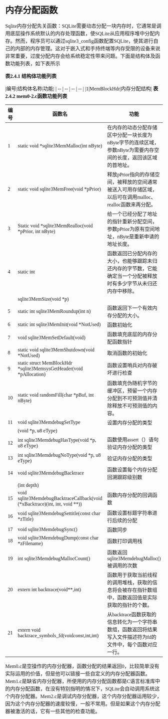 # 内存分配函数
<font face="微软雅黑" size="3px">

Sqlite内存分配先关函数：SQLite需要动态分配一块内存时，它通常是调用底层操作系统默认的内存处理函数，使SQLite从应用程序堆中分配内存。然而，程序员可以通过sqlite3_config函数配置SQLite，使其进行自己的内部的内存管理。这对于嵌入式和手持终端等内存受限的设备来说非常重要，过度分配内存会给系统稳定性带来问题。下面是结构体及函数功能列表，如下表所示

**表2.4.1 结构体功能列表**

|编号|结构体名称|功能|
| -- | -- | -- | -- |
|1|MemBlockHdr|内存分配结构|
**表2.4.2 mem0-2.c函数功能列表**

|编号|函数名|功能
| -- | -- | -- |
|1|static void *sqlite3MemMalloc(int nByte)|在内存的动态分配存储区中分配一块长度为nByte字节的连续区域，参数nByte为需要内存空间的长度，返回该区域的首地址。
|2|static void sqlite3MemFree(void *pPrior)|释放pPrior指向的存储空间，被释放的空间通常被送入可用存储区域，以后可在调用malloc、realloc函数来再分配。
|3|Static void *sqlite3MemRealloc(void *pPrior, int nByte)|给一个已经分配了地址的指针重新分配空间，参数pPrior为原有空间地址，nByte是重新申请的地址长度。
|4|static int|函数返回已分配内存的大小，也能够跟踪未归还内存的字节数，它能确定当一个分配被释放时有多少字节从未归还内存中移除。
||sqlite3MemSize(void *p)|
|5|static int sqlite3MemRoundup(int n)|函数返回下一个有效内存分配的大小。
|6|static int sqlite3MemInit(void *NotUsed)|函数初始化
|7|void sqlite3MemSetDefault(void)|函数填充底层的内存分配函数指针
|8|static void sqlite3MemShutdown(void *NotUsed)|取消函数的初始化
|9|static struct MemBlockHdr *sqlite3MemsysGetHeader(void *pAllocation)|函数设置哨兵对内存破坏进行检查
|10|static void randomFill(char *pBuf, int nByte)|函数填充伪随机字节的缓冲区，预留一个内存分配到不可预测值并清除释放不可预测值的内容。
|11|void sqlite3MemdebugSetType|设置内存分配的类型
||(void *p, u8 eType)|
|12|int sqlite3MemdebugHasType(void *p, u8 eType)|函数使用assert（）语句验证内存分配的类型
|13|int sqlite3MemdebugNoType(void *p, u8 eType)|验证内存分配的类型
|14|void sqlite3MemdebugBacktrace|函数设置每个内存分配回溯跟踪级别数
||(int depth)|
|15|void sqlite3MemdebugBacktraceCallback(void (*xBacktrace)(int, int, void **))|函数内存分配的回调函数
|16|void sqlite3MemdebugSettitle(const char *zTitle)|函数设置标题字符串进行后续的分配
|17|void sqlite3MemdebugSync()|函数同步
|18|void sqlite3MemdebugDump(const char *zFilename)|函数打印调用栈
|19|int sqlite3MemdebugMallocCount()|函数返回sqlite3MemdebugMalloc()被调用的次数
|20|extern int backtrace(void**,int)|函数用于获取当前线程的调用堆栈，获取的信息将会被存在指针数组中，函数返回值是实际获取的指针的个数。
|21|extern void backtrace_symbols_fd(void*const*,int,int)|从backtrace函数获取的信息转化为一个字符串数组，函数返回将结果写入文件描述符为fd的文件中，每个函数对应一行。
Mem0.c是空操作的内存分配器，函数分配的结果返回0，比较简单没有实际运用的价值，但是他可以链接一些自定义的内存分配器函数。Mem1.c是缺省内存分配器，所使用的内存分配函数都是C语言标准库中的内存分配函数，在没有特别指明的情况下，SQLite会自动调用系统这个内存分配器。Mem2.c是调试内存分配器，这个内存分配器运用较少，因为这个内存分配器的速度较慢，一般不常用。但是如果这个内存分配器被激活的话，它有一些其他的检查功能。

